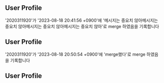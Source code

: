 ## User Profile
'2020311920'가 '2023-08-18 20:41:56 +0900'에 '메시지는 중요치 않아메시지는 중요치 않아메시지는 중요치 않아메시지는 중요치 않아'로 merge 하였음을 기록합니다



## User Profile
'2020311920'가 '2023-08-18 20:50:54 +0900'에 'merge했다'로 merge 하였음을 기록합니다

## User Profile

